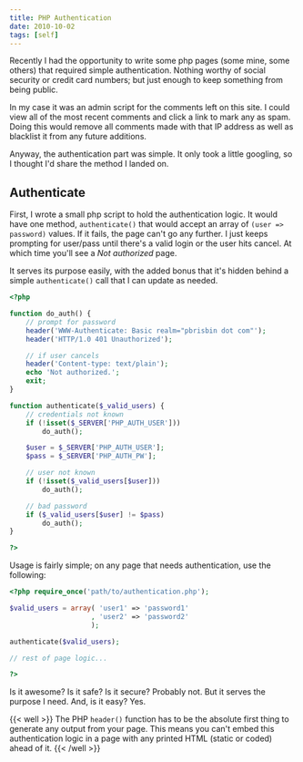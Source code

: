 ```yaml
---
title: PHP Authentication
date: 2010-10-02
tags: [self]
---
```


Recently I had the opportunity to write some php pages (some mine,
some others) that required simple authentication. Nothing worthy of
social security or credit card numbers; but just enough to keep
something from being public.

In my case it was an admin script for the comments left on this
site. I could view all of the most recent comments and click a link
to mark any as spam. Doing this would remove all comments made with
that IP address as well as blacklist it from any future additions.

Anyway, the authentication part was simple. It only took a little
googling, so I thought I'd share the method I landed on.

## Authenticate

First, I wrote a small php script to hold the authentication logic.
It would have one method, `authenticate()` that would accept an
array of `(user => password)` values. If it fails, the page can't
go any further. I just keeps prompting for user/pass until there's
a valid login or the user hits cancel. At which time you'll see a
*Not authorized* page.

It serves its purpose easily, with the added bonus that it's hidden
behind a simple `authenticate()` call that I can update as needed.

```php 
<?php

function do_auth() {
    // prompt for password
    header('WWW-Authenticate: Basic realm="pbrisbin dot com"');
    header('HTTP/1.0 401 Unauthorized');

    // if user cancels
    header('Content-type: text/plain');
    echo 'Not authorized.';
    exit;
}

function authenticate($_valid_users) {
    // credentials not known
    if (!isset($_SERVER['PHP_AUTH_USER']))
        do_auth();

    $user = $_SERVER['PHP_AUTH_USER'];
    $pass = $_SERVER['PHP_AUTH_PW'];

    // user not known
    if (!isset($_valid_users[$user]))
        do_auth();

    // bad password
    if ($_valid_users[$user] != $pass)
        do_auth();
}

?>
```

Usage is fairly simple; on any page that needs authentication, use
the following:

```php 
<?php require_once('path/to/authentication.php');

$valid_users = array( 'user1' => 'password1'
                    , 'user2' => 'password2'
                    );

authenticate($valid_users);

// rest of page logic...

?>
```

Is it awesome? Is it safe? Is it secure? Probably not. But it
serves the purpose I need. And, is it easy? Yes.

{{< well >}}
The PHP `header()` function has to be the absolute first thing to
generate any output from your page. This means you can't embed this
authentication logic in a page with any printed HTML (static or
coded) ahead of it.
{{< /well >}}
